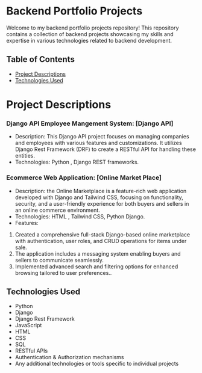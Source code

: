 # Backend Portfolio Projects

Welcome to my backend portfolio projects repository! This repository contains a collection of backend projects showcasing my skills and expertise in various technologies related to backend development.

## Table of Contents

- [Project Descriptions](#project-descriptions)
- [Technologies Used](#technologies-used)


# Project Descriptions

### Django API Employee Mangement System: [Django API]
- Description: This Django API project focuses on managing companies and employees with various features and customizations.
  It utilizes Django Rest Framework (DRF) to create a RESTful API for handling these entities.
- Technologies: Python , Django REST frameworks.

  


### Ecommerce Web Application: [Online Market Place]
- Description: the Online Marketplace is a feature-rich web application developed with Django and Tailwind CSS,
  focusing on functionality, security, and a user-friendly experience for both buyers and sellers in an online commerce environment.
- Technologies: HTML , Tailwind CSS, Python Django.
- Features:
 1. Created a comprehensive full-stack Django-based online marketplace with authentication, user roles, and CRUD operations for items under sale.
 2. The application includes a messaging system enabling buyers and sellers to communicate seamlessly.
 3. Implemented advanced search and filtering options for enhanced browsing tailored to user preferences..



## Technologies Used

- Python
- Django 
- Django Rest Framework
- JavaScript
- HTML
- CSS
- SQL 
- RESTful APIs
- Authentication & Authorization mechanisms 
- Any additional technologies or tools specific to individual projects
